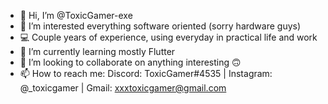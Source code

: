 - 👋 Hi, I’m @ToxicGamer-exe
- 👀 I’m interested everything software oriented (sorry hardware guys)
- 💻 Couple years of experience, using everyday in practical life and work
- 🌱 I’m currently learning mostly Flutter
- 💞️ I’m looking to collaborate on anything interesting 🙃
- 📫 How to reach me: Discord: ToxicGamer#4535 | Instagram: @_toxicgamer | Gmail: xxxtoxicgamer@gmail.com

<!---
ToxicGamer-exe/ToxicGamer-exe is a ✨ special ✨ repository because its `README.md` (this file) appears on your GitHub profile.
You can click the Preview link to take a look at your changes.
--->
